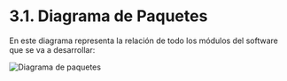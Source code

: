 # 3.1. Diagrama de Paquetes
En este diagrama representa la relación de todo los módulos del software que se va a desarrollar:

![Diagrama de paquetes](https://github.com/user-attachments/assets/f8f9ed60-d262-4cdf-90b3-ebbd4a540efe)

